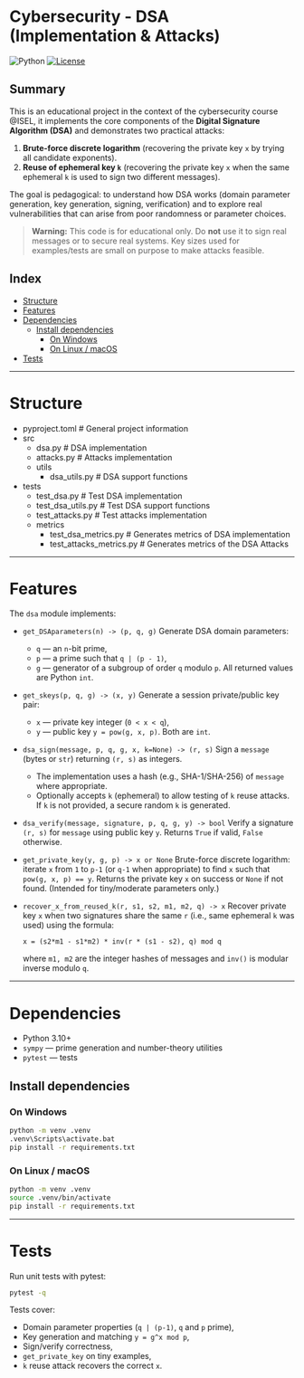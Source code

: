 # Cybersecurity - DSA (Implementation & Attacks)

![Python](https://img.shields.io/badge/python-3.10-blue.svg)
[![License](https://img.shields.io/badge/license-GPL--2.0-blue.svg)](LICENSE)


## Summary

This is an educational project in the context of the cybersecurity course @ISEL, it implements the core components of the **Digital Signature Algorithm (DSA)** and demonstrates two practical attacks:

1. **Brute-force discrete logarithm** (recovering the private key `x` by trying all candidate exponents).
2. **Reuse of ephemeral key `k`** (recovering the private key `x` when the same ephemeral `k` is used to sign two different messages).

The goal is pedagogical: to understand how DSA works (domain parameter generation, key generation, signing, verification) and to explore real vulnerabilities that can arise from poor randomness or parameter choices.

> **Warning:** This code is for educational only. Do **not** use it to sign real messages or to secure real systems. Key sizes used for examples/tests are small on purpose to make attacks feasible.

## Index
- [Structure](#structure)
- [Features](#features)
- [Dependencies](#dependencies)
    - [Install dependencies](#install-dependencies)
        - [On Windows](#on-windows)
        - [On Linux / macOS](#on-linux--macos)
- [Tests](#tests)

---

# Structure

- pyproject.toml                    # General project information
- src
    - dsa.py                        # DSA implementation
    - attacks.py                    # Attacks implementation
    - utils
        - dsa_utils.py              # DSA support functions
- tests
    - test_dsa.py                   # Test DSA implementation
    - test_dsa_utils.py             # Test DSA support functions
    - test_attacks.py               # Test attacks implementation
    - metrics
        - test_dsa_metrics.py       # Generates metrics of DSA implementation
        - test_attacks_metrics.py   # Generates metrics of the DSA Attacks


---

# Features

The `dsa` module implements:

* `get_DSAparameters(n) -> (p, q, g)`
  Generate DSA domain parameters:

  * `q` — an `n`-bit prime,
  * `p` — a prime such that `q | (p - 1)`,
  * `g` — generator of a subgroup of order `q` modulo `p`.
    All returned values are Python `int`.

* `get_skeys(p, q, g) -> (x, y)`
  Generate a session private/public key pair:

  * `x` — private key integer (`0 < x < q`),
  * `y` — public key `y = pow(g, x, p)`.
    Both are `int`.

* `dsa_sign(message, p, q, g, x, k=None) -> (r, s)`
  Sign a `message` (bytes or `str`) returning `(r, s)` as integers.

  * The implementation uses a hash (e.g., SHA-1/SHA-256) of `message` where appropriate.
  * Optionally accepts `k` (ephemeral) to allow testing of `k` reuse attacks. If `k` is not provided, a secure random `k` is generated.

* `dsa_verify(message, signature, p, q, g, y) -> bool`
  Verify a signature `(r, s)` for `message` using public key `y`. Returns `True` if valid, `False` otherwise.

* `get_private_key(y, g, p) -> x or None`
  Brute-force discrete logarithm: iterate `x` from `1` to `p-1` (or `q-1` when appropriate) to find `x` such that `pow(g, x, p) == y`. Returns the private key `x` on success or `None` if not found. (Intended for tiny/moderate parameters only.)

* `recover_x_from_reused_k(r, s1, s2, m1, m2, q) -> x`
  Recover private key `x` when two signatures share the same `r` (i.e., same ephemeral `k` was used) using the formula:

  ```
  x = (s2*m1 - s1*m2) * inv(r * (s1 - s2), q) mod q
  ```

  where `m1, m2` are the integer hashes of messages and `inv()` is modular inverse modulo `q`.

---

# Dependencies

* Python 3.10+
* `sympy` — prime generation and number-theory utilities
* `pytest` — tests

## Install dependencies

### On Windows
```cmd
python -m venv .venv
.venv\Scripts\activate.bat
pip install -r requirements.txt
```

### On Linux / macOS
```bash
python -m venv .venv
source .venv/bin/activate
pip install -r requirements.txt
```

---

# Tests

Run unit tests with pytest:

```bash
pytest -q
```

Tests cover:

* Domain parameter properties (`q | (p-1)`, `q` and `p` prime),
* Key generation and matching `y = g^x mod p`,
* Sign/verify correctness,
* `get_private_key` on tiny examples,
* `k` reuse attack recovers the correct `x`.
